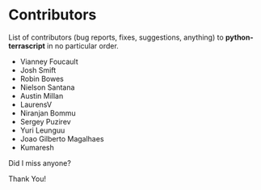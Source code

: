 # Contributors

List of contributors (bug reports, fixes, suggestions, anything) to
**python-terrascript** in no particular order.

* Vianney Foucault
* Josh Smift
* Robin Bowes
* Nielson Santana
* Austin Millan
* LaurensV
* Niranjan Bommu
* Sergey Puzirev
* Yuri Leunguu
* Joao Gilberto Magalhaes
* Kumaresh

Did I miss anyone?

Thank You!
